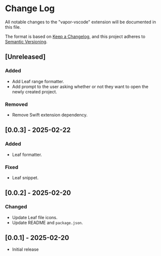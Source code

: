 # Change Log

All notable changes to the "vapor-vscode" extension will be documented in this file.

The format is based on [Keep a Changelog](https://keepachangelog.com/en/1.1.0/),
and this project adheres to [Semantic Versioning](https://semver.org/spec/v2.0.0.html).

## [Unreleased]

### Added

- Add Leaf range formatter.
- Add prompt to the user asking whether or not they want to open the newly created project.

### Removed

- Remove Swift extension dependency.

## [0.0.3] - 2025-02-22

### Added

- Leaf formatter.

### Fixed

- Leaf snippet.

## [0.0.2] - 2025-02-20

### Changed

- Update Leaf file icons.
- Update README and `package.json`.

## [0.0.1] - 2025-02-20

- Initial release